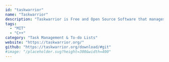 ```yaml
---
id: "taskwarrior"
name: "Taskwarrior"
description: "Taskwarrior is Free and Open Source Software that manages your TODO list from your command line. It is flexible, fast, efficient, and unobtrusive. It does its job then gets out of your way."
tags:
  - "MIT"
  - "C++"
category: "Task Management & To-do Lists"
website: "https://taskwarrior.org/"
github: "https://taskwarrior.org/download/#git"
#image: "/placeholder.svg?height=300&width=400"
---
```


